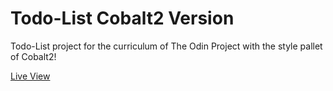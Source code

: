 # Todo-List Cobalt2 Version
Todo-List project for the curriculum of The Odin Project with the style pallet of Cobalt2!

[Live View](https://alexperez-cst.github.io/Todo-List/)

